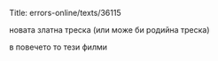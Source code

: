 Title: errors-online/texts/36115

новата златна треска (или може би родийна треска)

в повечето то тези филми
